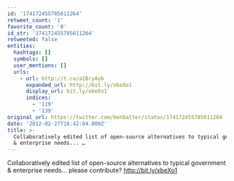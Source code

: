 ```yaml
---
id: '174172455785611264'
retweet_count: '1'
favorite_count: '0'
id_str: '174172455785611264'
retweeted: false
entities:
  hashtags: []
  symbols: []
  user_mentions: []
  urls:
    - url: http://t.co/a1BryAyb
      expanded_url: http://bit.ly/xbeXo1
      display_url: bit.ly/xbeXo1
      indices:
        - '119'
        - '139'
original_url: https://twitter.com/benbalter/status/174172455785611264
date: '2012-02-27T16:42:04.000Z'
title: >-
  Collaboratively edited list of open-source alternatives to typical government
  & enterprise needs... …
---
```


Collaboratively edited list of open-source alternatives to typical government & enterprise needs... please contribute? http://bit.ly/xbeXo1
